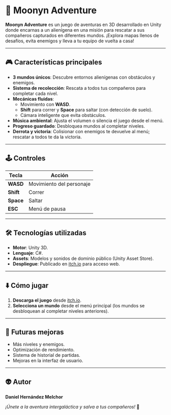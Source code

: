 # 🌌 Moonyn Adventure

**Moonyn Adventure** es un juego de aventuras en 3D desarrollado en Unity donde encarnas a un alienígena en una misión para rescatar a sus compañeros capturados en diferentes mundos. ¡Explora mapas llenos de desafíos, evita enemigos y lleva a tu equipo de vuelta a casa!

---

## 🎮 Características principales
- **3 mundos únicos**: Descubre entornos alienígenas con obstáculos y enemigos.
- **Sistema de recolección**: Rescata a todos tus compañeros para completar cada nivel.
- **Mecánicas fluidas**:
  - Movimiento con **WASD**.
  - **Shift** para correr y **Space** para saltar (con detección de suelo).
  - Cámara inteligente que evita obstáculos.
- **Música ambiental**: Ajusta el volumen o silencia el juego desde el menú.
- **Progreso guardado**: Desbloquea mundos al completar niveles.
- **Derrota y victoria**: Colisionar con enemigos te devuelve al menú; rescatar a todos te da la victoria.

---

## 🕹️ Controles
| Tecla           | Acción                  |
|-----------------|-------------------------|
| **WASD**        | Movimiento del personaje|
| **Shift**       | Correr                  |
| **Space**       | Saltar                  |
| **ESC**         | Menú de pausa           |

---

## 🛠️ Tecnologías utilizadas
- **Motor**: Unity 3D.
- **Lenguaje**: C#.
- **Assets**: Modelos y sonidos de dominio público (Unity Asset Store).
- **Despliegue**: Publicado en [itch.io](https://deleseee.itch.io/moonyn-adventure) para acceso web.

---

## ⬇️ Cómo jugar
1. **Descarga el juego** desde [itch.io](https://deleseee.itch.io/moonyn-adventure).
3. **Selecciona un mundo** desde el menú principal (los mundos se desbloquean al completar niveles anteriores).

---

## 🚀 Futuras mejoras
- Más niveles y enemigos.
- Optimización de rendimiento.
- Sistema de historial de partidas.
- Mejoras en la interfaz de usuario.

---

## 👽 Autor
**Daniel Hernández Melchor**  

*¡Únete a la aventura intergaláctica y salva a tus compañeros!* 🚀
